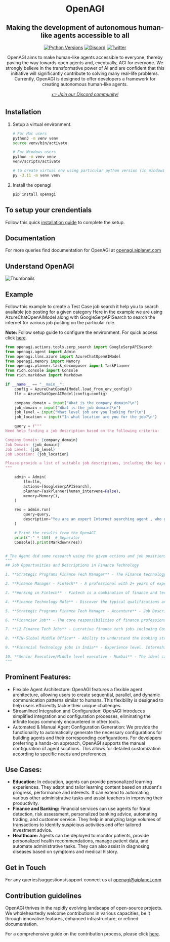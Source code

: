 <div align="center">
<h1 align="center">OpenAGI </h1>
<h2 align="center">Making the development of autonomous human-like agents accessible to all</h2>

<a href="https://img.shields.io/badge/Python-3.9%20%7C%203.10%20%7C%203.11-3776AB.svg?style=flat&logo=python&logoColor=white"><img src="https://img.shields.io/badge/Python-3.9%20%7C%203.10%20%7C%203.11-3776AB.svg?style=flat&logo=python&logoColor=white" alt="Python Versions"></a>
<a href="https://discord.gg/4aWV7He2QU"><img src="https://dcbadge.vercel.app/api/server/4aWV7He2QU?style=flat" alt="Discord" /></a>
<a href="https://twitter.com/aiplanethub"><img src="https://img.shields.io/twitter/follow/aiplanethub" alt="Twitter" /></a>

<p>OpenAGI aims to make human-like agents accessible to everyone, thereby paving the way towards open agents and, eventually, AGI for everyone. We strongly believe in the transformative power of AI and are confident that this initiative will significantly contribute to solving many real-life problems. Currently, OpenAGI is designed to offer developers a framework for creating autonomous human-like agents.</p>
<i><a href="https://discord.gg/4aWV7He2QU">👉 Join our Discord community!</a></i>
</div>


## Installation

1. Setup a virtual environment.

    ```bash
    # For Mac users
    python3 -m venv venv
    source venv/bin/activate

    # For Windows users
    python -m venv venv
    venv/scripts/activate

    # to create virtual env using particular python version (in Windows)
    py -3.11 -m venv venv
    ```

2. Install the openagi

   ```bash
   pip install openagi
   ```

## To setup your crendentials

Follow this quick [installation guide](https://openagi.aiplanet.com/getting-started/installation) to complete the setup.

## Documentation

For more queries find documentation for OpenAGI at [openagi.aiplanet.com](https://openagi.aiplanet.com/)

## Understand OpenAGI

![Thumbnails](https://github.com/aiplanethub/openagi/blob/dev/assets/openagi.png)

## Example

Follow this example to create a Test Case job search it help you to search available job posting for a given category
Here in the example we are using AzureChatOpenAIModel along with GoogleSerpAPISearch to search the internet for various job posting on the particular role.

**Note:** Follow setup guide to configure the environment. For quick access click [here](https://openagi.aiplanet.com/getting-started/installation).

```python
from openagi.actions.tools.serp_search import GoogleSerpAPISearch
from openagi.agent import Admin
from openagi.llms.azure import AzureChatOpenAIModel
from openagi.memory import Memory
from openagi.planner.task_decomposer import TaskPlanner
from rich.console import Console
from rich.markdown import Markdown

if __name__ == "__main__":
    config = AzureChatOpenAIModel.load_from_env_config()
    llm = AzureChatOpenAIModel(config=config)

    company_domain = input("What is the company domain?\n")
    job_domain = input("What is the job domain?\n")
    job_level = input("What level job are you looking for?\n")
    job_location = input("In what location are you for the job?\n")

    query = f"""
Need help finding a job description based on the following criteria:

Company Domain: {company_domain}
Job Domain: {job_domain}
Job Level: {job_level}
Job Location: {job_location}

Please provide a list of suitable job descriptions, including the key responsibilities, requirements, and any other relevant details.
"""

    admin = Admin(
        llm=llm,
        actions=[GoogleSerpAPISearch],
        planner=TaskPlanner(human_intervene=False),
        memory=Memory(),
    )

    res = admin.run(
        query=query,
        description="You are an expert Internet searching agent , who gives best possible response.",
    )

    # Print the results from the OpenAGI
    print("-" * 100)  # Separator
    Console().print(Markdown(res))


# The Agent did some research using the given actions and job positions.
"""
## Job Opportunities and Descriptions in Finance Technology

1. **Strategic Programs Finance Tech Manager** - The Finance technology team supervises a large portfolio of ongoing transformation programs that are each operated by individual teams from Finance, CIO and more. [More details](https://www.accenture.com/in-en/careers/jobdetails?id=R354135_en)

2. **Finance Manager - FinTech** - A professional with 2+ years of experience is needed for end to end Business Finance like Strategic Planning, preparing & managing the finances. [More details](https://iimjobs.com/j/finance-manager-fintech-3-8-yrs-1194909)

3. **Working in Fintech** - Fintech is a combination of finance and technology. This combination has set high standards in the field of employment. [More details](https://imarticus.org/blog/what-is-job-description-to-work-in-fintech-and-what-are-the-skills-required/)

4. **Finance Technology Role** - Discover the typical qualifications and responsibilities for a role in Finance Technology. [More details](https://www.glassdoor.co.in/Career/technology-finance-career_KO0,18.htm)

5. **Strategic Programs Finance Tech Manager - Accenture** - Job Description for Strategic Programs Finance Tech Manager in Accenture in Gurgaon for 7 to 11 years of experience. [More details](https://www.naukri.com/job-listings-strategic-programs-finance-tech-manager-accenture-solutions-pvt-ltd-gurugram-7-to-11-years-020524909932)

6. **Financier Job** - The core responsibilities of finance professionals involve analyzing data, reconciling, providing financial advice, optimizing cash flow, and preparing. [More details](https://emeritus.org/in/learn/financier-job-roles-and-responsibilities/)

7. **12 Finance Tech Jobs** - Lucrative finance tech jobs including Compliance specialist, Cybersecurity specialist, App developer, Automation engineer, UX designer. [More details](https://www.indeed.com/career-advice/finding-a-job/finance-tech-jobs)

8. **FIN-Global Middle Office** - Ability to understand the booking structure for complex trades and raise relevant issues to Product Control management. Good Logical reasoning skills, ability. [More details](https://careers.nomura.com/Nomura/job/Mumbai-FIN-Global-Middle-Office/1128931300/)

9. **Financial Technology jobs in India** - Experience level. Internship (48). Entry level (1,708). Associate (588). Mid-Senior level (5,269). Director (402). [More details](https://in.linkedin.com/jobs/financial-technology-jobs)

10. **Senior Executive/Middle level executive - Mumbai** - The ideal candidate will be responsible for identifying, analyzing, and strategizing the resolution of non-performing assets (NPAs) acquired. [More details](https://www.naukri.com/job-listings-senior-executive-middle-level-executive-acaipl-investment-financial-services-mumbai-3-to-8-years-080524005387)
"""
```

## Prominent Features:

- Flexible Agent Architecture: OpenAGI features a flexible agent architecture, allowing users to create sequential, parallel, and dynamic communication patterns similar to humans. This flexibility is designed to help users efficiently tackle their unique challenges.
- Streamlined Integration and Configuration: OpenAGI introduces simplified integration and configuration processes, eliminating the infinite loops commonly encountered in other tools.
- Automated & Manual Agent Configuration Generation: We provide the functionality to automatically generate the necessary configurations for building agents and their corresponding configurations. For developers preferring a hands-on approach, OpenAGI supports the manual configuration of agent solutions. This allows for detailed customization according to specific needs and preferences.

## Use Cases:

- **Education:** In education, agents can provide personalized learning experiences. They adapt and tailor learning content based on student's progress, performance and interests. It can extend to automating various other administrative tasks and assist teachers in improving their productivity.
- **Finance and Banking:** Financial services can use agents for fraud detection, risk assessment, personalized banking advice, automating trading, and customer service. They help in analyzing large volumes of transactions to identify suspicious activities and offer tailored investment advice.
- **Healthcare:** Agents can be deployed to monitor patients, provide personalized health recommendations, manage patient data, and automate administrative tasks. They can also assist in diagnosing diseases based on symptoms and medical history.

## Get in Touch

For any queries/suggestions/support connect us at [openagi@aiplanet.com](mailto:openagi@aiplanet.com)

## Contribution guidelines

OpenAGI thrives in the rapidly evolving landscape of open-source projects. We wholeheartedly welcome contributions in various capacities, be it through innovative features, enhanced infrastructure, or refined documentation.

For a comprehensive guide on the contribution process, please click [here](https://github.com/aiplanethub/openagi/blob/main/dev/Readme.md).
